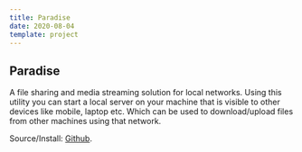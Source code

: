 ```yaml
---
title: Paradise
date: 2020-08-04
template: project
---
```


## Paradise

A file sharing and media streaming solution for local networks. Using this utility you can start a local server on your machine that is visible to other devices like mobile, laptop etc. Which can be used to download/upload files from other machines using that network.

Source/Install: <a href="https://github.com/rahulsrma26/paradise" target="_blank">Github</a>.